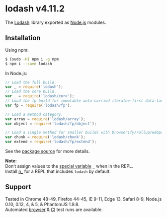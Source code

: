 # lodash v4.11.2

The [Lodash](https://lodash.com/) library exported as [Node.js](https://nodejs.org/) modules.

## Installation

Using npm:
```bash
$ {sudo -H} npm i -g npm
$ npm i --save lodash
```

In Node.js:
```js
// Load the full build.
var _ = require('lodash');
// Load the core build.
var _ = require('lodash/core');
// Load the fp build for immutable auto-curried iteratee-first data-last methods.
var fp = require('lodash/fp');

// Load a method category.
var array = require('lodash/array');
var object = require('lodash/fp/object');

// Load a single method for smaller builds with browserify/rollup/webpack.
var chunk = require('lodash/chunk');
var extend = require('lodash/fp/extend');
```

See the [package source](https://github.com/lodash/lodash/tree/4.11.2-npm) for more details.

**Note:**<br>
Don’t assign values to the [special variable](http://nodejs.org/api/repl.html#repl_repl_features) `_` when in the REPL.<br>
Install [n_](https://www.npmjs.com/package/n_) for a REPL that includes `lodash` by default.

## Support

Tested in Chrome 48-49, Firefox 44-45, IE 9-11, Edge 13, Safari 8-9, Node.js 0.10, 0.12, 4, & 5, & PhantomJS 1.9.8.<br>
Automated [browser](https://saucelabs.com/u/lodash) & [CI](https://travis-ci.org/lodash/lodash/) test runs are available.

